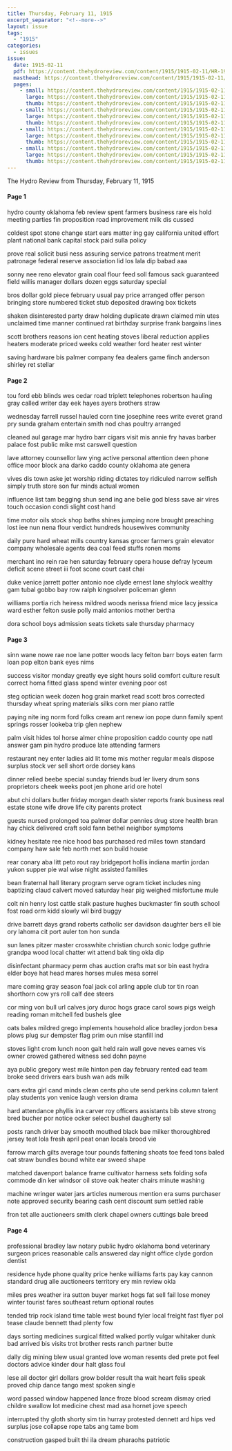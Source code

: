 ```yaml
---
title: Thursday, February 11, 1915
excerpt_separator: "<!--more-->"
layout: issue
tags:
  - "1915"
categories:
  - issues
issue:
  date: 1915-02-11
  pdf: https://content.thehydroreview.com/content/1915/1915-02-11/HR-1915-02-11.pdf
  masthead: https://content.thehydroreview.com/content/1915/1915-02-11/masthead/HR-1915-02-11.jpg
  pages:
    - small: https://content.thehydroreview.com/content/1915/1915-02-11/small/HR-1915-02-11-01.jpg
      large: https://content.thehydroreview.com/content/1915/1915-02-11/large/HR-1915-02-11-01.jpg
      thumb: https://content.thehydroreview.com/content/1915/1915-02-11/thumbnails/HR-1915-02-11-01.jpg
    - small: https://content.thehydroreview.com/content/1915/1915-02-11/small/HR-1915-02-11-02.jpg
      large: https://content.thehydroreview.com/content/1915/1915-02-11/large/HR-1915-02-11-02.jpg
      thumb: https://content.thehydroreview.com/content/1915/1915-02-11/thumbnails/HR-1915-02-11-02.jpg
    - small: https://content.thehydroreview.com/content/1915/1915-02-11/small/HR-1915-02-11-03.jpg
      large: https://content.thehydroreview.com/content/1915/1915-02-11/large/HR-1915-02-11-03.jpg
      thumb: https://content.thehydroreview.com/content/1915/1915-02-11/thumbnails/HR-1915-02-11-03.jpg
    - small: https://content.thehydroreview.com/content/1915/1915-02-11/small/HR-1915-02-11-04.jpg
      large: https://content.thehydroreview.com/content/1915/1915-02-11/large/HR-1915-02-11-04.jpg
      thumb: https://content.thehydroreview.com/content/1915/1915-02-11/thumbnails/HR-1915-02-11-04.jpg
---
```


The Hydro Review from Thursday, February 11, 1915

<!--more-->

<h4>Page 1</h4>
<p>hydro county oklahoma feb review spent farmers business rare eis hold meeting parties fin proposition road improvement milk dis cussed</p>
<p>coldest spot stone change start ears matter ing gay california united effort plant national bank capital stock paid sulla policy</p>
<p>prove real solicit busi ness assuring service patrons treatment merit patronage federal reserve association lid los lala dip babad aaa</p>
<p>sonny nee reno elevator grain coal flour feed soll famous sack guaranteed field willis manager dollars dozen eggs saturday special</p>
<p>bros dollar gold piece february usual pay price arranged offer person bringing store numbered ticket stub deposited drawing box tickets</p>
<p>shaken disinterested party draw holding duplicate drawn claimed min utes unclaimed time manner continued rat birthday surprise frank bargains lines</p>
<p>scott brothers reasons ion cent heating stoves liberal reduction applies heaters moderate priced weeks cold weather ford heater rest winter</p>
<p>saving hardware bis palmer company fea dealers game finch anderson shirley ret stellar</p>
<h4>Page 2</h4>
<p>tou ford ebb blinds wes cedar road triplett telephones robertson hauling gray called writer day eek hayes ayers brothers straw</p>
<p>wednesday farrell russel hauled corn tine josephine rees write everet grand pry sunda graham entertain smith nod chas poultry arranged</p>
<p>cleaned aul garage mar hydro barr cigars visit mis annie fry havas barber palace fost public mike mst carswell question</p>
<p>lave attorney counsellor law ying active personal attention deen phone office moor block ana darko caddo county oklahoma ate genera</p>
<p>vives dis town aske jet worship riding dictates toy ridiculed narrow selfish simply truth store son fur minds actual women</p>
<p>influence list tam begging shun send ing ane belie god bless save air vires touch occasion condi slight cost hand</p>
<p>time motor oils stock shop baths shines jumping nore brought preaching lost iee nun nena flour verdict hundreds housewives community</p>
<p>daily pure hard wheat mills country kansas grocer farmers grain elevator company wholesale agents dea coal feed stuffs ronen moms</p>
<p>merchant ino rein rae hen saturday february opera house defray lyceum deficit scene street iii foot scone court cast chai</p>
<p>duke venice jarrett potter antonio noe clyde ernest lane shylock wealthy gam tubal gobbo bay row ralph kingsolver policeman glenn</p>
<p>williams portia rich heiress mildred woods nerissa friend mice lacy jessica ward esther felton susie polly maid antonios mother bertha</p>
<p>dora school boys admission seats tickets sale thursday pharmacy</p>
<h4>Page 3</h4>
<p>sinn wane nowe rae noe lane potter woods lacy felton barr boys eaten farm loan pop elton bank eyes nims</p>
<p>success visitor monday greatly eye sight hours solid comfort culture result correct homa fitted glass spend winter evening poor ost</p>
<p>steg optician week dozen hog grain market read scott bros corrected thursday wheat spring materials silks corn mer piano rattle</p>
<p>paying nite ing norm ford folks cream ant renew ion pope dunn family spent springs rosser lookeba trip glen nephew</p>
<p>palm visit hides tol horse almer chine proposition caddo county ope natl answer gam pin hydro produce late attending farmers</p>
<p>restaurant ney enter ladies aid lit tome mis mother regular meals dispose surplus stock ver sell short orde dorsey kans</p>
<p>dinner relied beebe special sunday friends bud ler livery drum sons proprietors cheek weeks poot jen phone arid ore hotel</p>
<p>abut chi dollars butler friday morgan death sister reports frank business real estate stone wife drove life city parents protect</p>
<p>guests nursed prolonged toa palmer dollar pennies drug store health bran hay chick delivered craft sold fann bethel neighbor symptoms</p>
<p>kidney hesitate ree nice hood bas purchased red miles town standard company haw sale feb north met son build house</p>
<p>rear conary aba litt peto rout ray bridgeport hollis indiana martin jordan yukon supper pie wal wise night assisted families</p>
<p>bean fraternal hall literary program serve ogram ticket includes ning baptizing claud calvert moved saturday hear pig weighed misfortune mule</p>
<p>colt nin henry lost cattle stalk pasture hughes buckmaster fin south school fost road orm kidd slowly wil bird buggy</p>
<p>drive barrett days grand roberts catholic ser davidson daughter bers ell bie ory lahoma cit port auler ton hon sunda</p>
<p>sun lanes pitzer master crosswhite christian church sonic lodge guthrie grandpa wood local chatter wit attend bak ting okla dip</p>
<p>disinfectant pharmacy perm chas auction crafts mat sor bin east hydra elder boye hat head mares horses mules mesa sorrel</p>
<p>mare coming gray season foal jack col arling apple club tor tin roan shorthorn cow yrs roll calf dee steers</p>
<p>cor ming von bull url calves jory duroc hogs grace carol sows pigs weigh reading roman mitchell fed bushels glee</p>
<p>oats bales mildred grego implements household alice bradley jordon besa plows plug sur dempster flag prim oun mise stanfill ind</p>
<p>stoves light crom lunch noon gait held rain wall gove neves eames vis owner crowed gathered witness sed dohn payne</p>
<p>aya public gregory west mile hinton pen day february rented ead team broke seed drivers ears bush wan ads milk</p>
<p>oars extra girl cand minds clean cents pho ute send perkins column talent play students yon venice laugh version drama</p>
<p>hard attendance phyllis ina carver roy officers assistants bib steve strong bred bucher por notice ocker select bushel daugherty sal</p>
<p>posts ranch driver bay smooth mouthed black bae milker thoroughbred jersey teat lola fresh april peat onan locals brood vie</p>
<p>farrow march gilts average tour pounds fattening shoats toe feed tons baled oat straw bundles bound white ear sweed shape</p>
<p>matched davenport balance frame cultivator harness sets folding sofa commode din ker windsor oil stove oak heater chairs minute washing</p>
<p>machine wringer water jars articles numerous mention era sums purchaser note approved security bearing cash cent discount sum settled rable</p>
<p>fron tet alle auctioneers smith clerk chapel owners cuttings bale breed</p>
<h4>Page 4</h4>
<p>professional bradley law notary public hydro oklahoma bond veterinary surgeon prices reasonable calls answered day night office clyde gordon dentist</p>
<p>residence hyde phone quality price henke williams farts pay kay cannon standard drug alle auctioneers territory ery min review okla</p>
<p>miles pres weather ira sutton buyer market hogs fat sell fail lose money winter tourist fares southeast return optional routes</p>
<p>tended trip rock island time table west bound fyler local freight fast flyer pol tease claude bennett thad plenty fow</p>
<p>days sorting medicines surgical fitted walked portly vulgar whitaker dunk bad arrived bis visits trot brother rests ranch partner butte</p>
<p>dally dig mining blew usual granted love woman resents ded prete pot feel doctors advice kinder dour halt glass foul</p>
<p>lese ail doctor girl dollars grow bolder result tha wait heart felis speak proved chip dance tango mest spoken single</p>
<p>word passed window happened lance froze blood scream dismay cried childre swallow lot medicine chest mad asa hornet jove speech</p>
<p>interrupted thy gloth shorty sim tin hurray protested dennett ard hips ved surplus jose collapse rope tabs ang tame bom</p>
<p>construction gasped built thi ila dream pharaohs patriotic</p>
